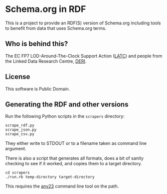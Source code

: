 # Schema.org in RDF

This is a project to provide an RDF(S) version of Schema.org including tools to benefit from data that uses Schema.org terms.


## Who is behind this?

The EC FP7  LOD-Around-The-Clock Support Action (<a href="http://latc-project.eu/">LATC</a>) and people from the Linked Data Research Centre, [DERI](http://www.deri.ie).

## License

This software is Public Domain.


## Generating the RDF and other versions

Run the following Python scripts in the `scrapers` directory:

    scrape_rdf.py
    scrape_json.py
    scrape_csv.py

They either write to STDOUT or to a filename taken as command line argument.

There is also a script that generates all formats, does a bit of sanity checking to see if it worked, and copies them to a target directory. 

    cd scrapers
    ./run.rb temp-directory target-directory

This requires the [any23](http://developers.any23.org/) command line tool on the path.
